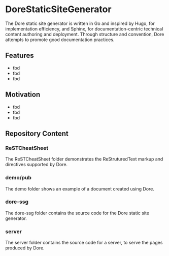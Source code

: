 # DoreStaticSiteGenerator

The Dore static site generator is written in Go and inspired by Hugo, for implementation efficiency, and Sphinx, for documentation-centric technical content authoring and deployment. Through structure and convention, Dore attempts to promote good documentation practices.

## Features

- tbd
- tbd
- tbd

## Motivation

- tbd
- tbd
- tbd

## Repository Content

### ReSTCheatSheet

The ReSTCheatSheet folder demonstrates the ReStruturedText markup and directives supported by Dore.

### demo/pub

The demo folder shows an example of a document created using Dore.

### dore-ssg

The dore-ssg folder contains the source code for the Dore static site generator.

### server

The server folder contains the source code for a server, to serve the pages produced by Dore.

